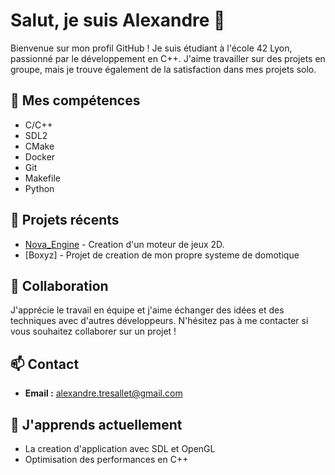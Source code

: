# Salut, je suis Alexandre 👋

Bienvenue sur mon profil GitHub ! Je suis étudiant à l'école 42 Lyon, passionné par le développement en C++. J'aime travailler sur des projets en groupe, mais je trouve également de la satisfaction dans mes projets solo.

## 🔧 Mes compétences
- C/C++
- SDL2
- CMake
- Docker
- Git
- Makefile
- Python

## 🚀 Projets récents
- [Nova_Engine](https://github.com/Ekyoz/Nova-Engine) - Creation d'un moteur de jeux 2D.
- [Boxyz] - Projet de creation de mon propre systeme de domotique

## 👥 Collaboration
J'apprécie le travail en équipe et j'aime échanger des idées et des techniques avec d'autres développeurs. N'hésitez pas à me contacter si vous souhaitez collaborer sur un projet !

## 📫 Contact
- **Email :** alexandre.tresallet@gmail.com

## 🌱 J'apprends actuellement
- La creation d'application avec SDL et OpenGL
- Optimisation des performances en C++
